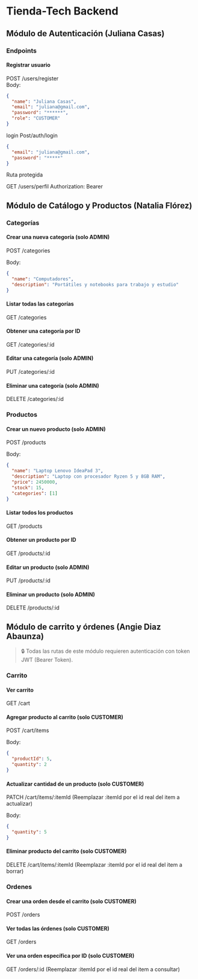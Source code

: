 # Tienda-Tech Backend

## Módulo de Autenticación (Juliana Casas)

### Endpoints

#### Registrar usuario
POST /users/register  
Body:
```json
{
  "name": "Juliana Casas",
  "email": "juliana@gmail.com",
  "password": "******",
  "role": "CUSTOMER"
}
```
login Post/auth/login

```json
{
  "email": "juliana@gmail.com",
  "password": "*****"
}
```
Ruta protegida

GET /users/perfil
Authorization: Bearer <token>



## Módulo de Catálogo y Productos (Natalia Flórez)

### Categorías

#### Crear una nueva categoría (solo ADMIN)
POST /categories

Body:
```json
{
  "name": "Computadores",
  "description": "Portátiles y notebooks para trabajo y estudio"
}
```

#### Listar todas las categorías
GET /categories

#### Obtener una categoría por ID
GET /categories/:id

#### Editar una categoría (solo ADMIN)
PUT /categories/:id

#### Eliminar una categoría (solo ADMIN)
DELETE /categories/:id


### Productos

#### Crear un nuevo producto (solo ADMIN)
POST /products

Body:
```json
{
  "name": "Laptop Lenovo IdeaPad 3",
  "description": "Laptop con procesador Ryzen 5 y 8GB RAM",
  "price": 2450000,
  "stock": 15,
  "categories": [1]
}
```

#### Listar todos los productos
GET /products

#### Obtener un producto por ID
GET /products/:id

#### Editar un producto (solo ADMIN)
PUT /products/:id

#### Eliminar un producto (solo ADMIN)
DELETE /products/:id


## Módulo de carrito y órdenes (Angie Diaz Abaunza)
> 🔒 Todas las rutas de este módulo requieren autenticación con token JWT (Bearer Token).

### Carrito

#### Ver carrito
GET /cart

#### Agregar producto al carrito (solo CUSTOMER)
POST /cart/items

Body:
```json
{
  "productId": 5,
  "quantity": 2
}
```

#### Actualizar cantidad de un producto (solo CUSTOMER)
PATCH /cart/items/:itemId
(Reemplazar :itemId por el id real del item a actualizar)

Body:
```json
{
  "quantity": 5
}
```

#### Eliminar producto del carrito (solo CUSTOMER)
DELETE /cart/items/:itemId
(Reemplazar :itemId por el id real del item a borrar)

### Ordenes

#### Crear una orden desde el carrito (solo CUSTOMER)
POST /orders

#### Ver todas las órdenes (solo CUSTOMER)
GET /orders

#### Ver una orden específica por ID (solo CUSTOMER)
GET /orders/:id
(Reemplazar :itemId por el id real del item a consultar)


